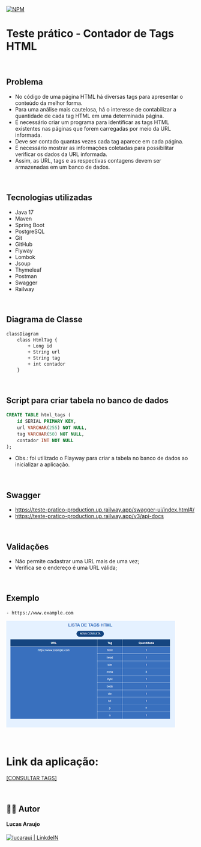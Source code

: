 [![NPM](https://img.shields.io/npm/l/react)](https://github.com/lucarauj/Teste-pratico/blob/main/LICENSE)

# Teste prático - Contador de Tags HTML

<br>

## Problema

- No código de uma página HTML há diversas tags para apresentar o conteúdo da melhor forma. 
- Para uma análise mais cautelosa, há o interesse de contabilizar a quantidade de cada tag HTML em uma determinada página.
- É necessário criar um programa para identificar as tags HTML existentes nas páginas que forem carregadas por meio da URL informada. 
- Deve ser contado quantas vezes cada tag aparece em cada página.
- É necessário mostrar as informações coletadas para possibilitar verificar os dados da URL informada. 
- Assim, as URL, tags e as respectivas contagens devem ser armazenadas em um banco de dados.

<br>

## Tecnologias utilizadas

- Java 17
- Maven
- Spring Boot
- PostgreSQL
- Git
- GitHub
- Flyway
- Lombok
- Jsoup
- Thymeleaf
- Postman
- Swagger
- Railway

<br>

## Diagrama de Classe

```mermaid
classDiagram
    class HtmlTag {
        + Long id
        + String url
        + String tag
        + int contador
    }
```

<br>

## Script para criar tabela no banco de dados

```sql
CREATE TABLE html_tags (
    id SERIAL PRIMARY KEY,
    url VARCHAR(255) NOT NULL,
    tag VARCHAR(50) NOT NULL,
    contador INT NOT NULL
);
```

- Obs.: foi utilizado o Flayway para criar a tabela no banco de dados ao inicializar a aplicação.

<br>

## Swagger

- https://teste-pratico-production.up.railway.app/swagger-ui/index.html#/
- https://teste-pratico-production.up.railway.app/v3/api-docs

<br>

## Validações

- Não permite cadastrar uma URL mais de uma vez;
- Verifica se o endereço é uma URL válida;

<br>

## Exemplo

```
- https://www.example.com
```

<p align="left"><img width="450px" src="https://github.com/lucarauj/Teste-pratico/blob/main/html-tag/src/main/resources/static/images/Tag2.png" /></p>

<br>

# Link da aplicação:

[[CONSULTAR TAGS]](https://teste-pratico-production.up.railway.app/html-tag/formulario)

<br>


## 👨‍🎓 Autor

#### Lucas Araujo

<a href="https://www.linkedin.com/in/lucarauj"><img alt="lucarauj | LinkdeIN" width="40px" src="https://user-images.githubusercontent.com/43545812/144035037-0f415fc7-9f96-4517-a370-ccc6e78a714b.png" /></a>

